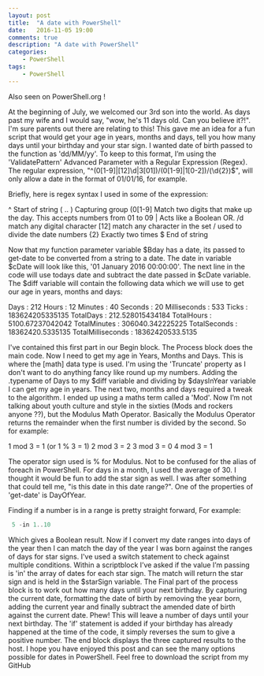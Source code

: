 ```yaml
---
layout: post
title:  "A date with PowerShell"
date:   2016-11-05 19:00
comments: true
description: "A date with PowerShell"
categories: 
    - PowerShell
tags: 
    - PowerShell
---
```


Also seen on PowerShell.org !

At the beginning of July, we welcomed our 3rd son into the world. As days past my wife and I would say, "wow, he's 11 days old. Can you believe it?!". I'm sure parents out there are relating to this!
This gave me an idea for a fun script that would get your age in years, months and days, tell you how many days until your birthday and your star sign.
I wanted date of birth passed to the function as 'dd/MM/yy'. To keep to this format, I’m using the 'ValidatePattern' Advanced Parameter with a Regular Expression (Regex). The regular expression, "^(0[1-9]|[12]\d|3[01])/(0[1-9]|1[0-2])/(\d{2})$", will only allow a date in the format of 01/01/16, for example. 

Briefly, here is regex syntax I used in some of the expression:

^ Start of string
( .. ) Capturing group
(0[1-9] Match two digits that make up the day. This accepts numbers from 01 to 09
| Acts like a Boolean OR.
/d match any digital character
[12] match any character in the set
/ used to divide the date numbers
{2} Exactly two times
$ End of string

Now that my function parameter variable $Bday has a date, its passed to get-date to be converted from a string to a date. The date in variable $cDate will look like this, '01 January 2016 00:00:00'. The next line in the code will use todays date and subtract the date passed in $cDate variable. The $diff variable will contain the following data which we will use to get our age in years, months and days:

Days : 212
Hours : 12
Minutes : 40
Seconds : 20
Milliseconds : 533
Ticks : 183624205335135
TotalDays : 212.528015434184
TotalHours : 5100.67237042042
TotalMinutes : 306040.342225225
TotalSeconds : 18362420.5335135
TotalMilliseconds : 18362420533.5135

I've contained this first part in our Begin block. The Process block does the main code. 
Now I need to get my age in Years, Months and Days. This is where the [math] data type is used. I'm using the 'Truncate' property as 
I don't want to do anything fancy like round up my numbers. Adding the .typename of Days to my $diff variable and dividing by $daysInYear variable I can get my age in years.
The next two, months and days required a tweak to the algorithm. 
I ended up using a maths term called a 'Mod'. Now I’m not talking about youth culture and style in the sixties (Mods and rockers 
anyone ??), but the Modulus Math Operator. Basically the Modulus Operator returns the remainder when the first number is divided
by the second. So for example:

1 mod 3 = 1 (or 1 % 3 = 1)
2 mod 3 = 2
3 mod 3 = 0
4 mod 3 = 1

The operator sign used is % for Modulus. Not to be confused for the alias of foreach in PowerShell. For days in a month, I used the average of 30.
I thought it would be fun to add the star sign as well. I was after something that could tell me, "is this date in this date range?". One of the properties of 'get-date' is DayOfYear.

Finding if a number is in a range is pretty straight forward, For example:

```PowerShell
 5 -in 1..10 
 ```
 
 Which gives a Boolean result.
Now if I convert my date ranges into days of the year then I can match the day of the year I was born against the ranges of days for star signs. I've used a switch statement to check against multiple conditions. Within a scriptblock I’ve asked if the value
I’m passing is 'in' the array of dates for each star sign. The match will return the star sign and is held in the $starSign variable.
The Final part of the process block is to work out how many days until your next birthday. By capturing the current date, formatting 
the date of birth by removing the year born, adding the current year and finally subtract the amended date of birth against the current date. Phew!
This will leave a number of days until your next birthday. The 'if' statement is added if your birthday has already happened at the 
time of the code, it simply reverses the sum to give a positive number.
The end block displays the three captured results to the host. 
I hope you have enjoyed this post and can see the many options possible for dates in PowerShell.
Feel free to download the script from my GitHub
[](https://github.com/Gbeer7/Get-Age.git)

<script src="https://gist.github.com/Graham-Beer/96089f8273f4b0facc9f4fe669c12c78.js"></script>

